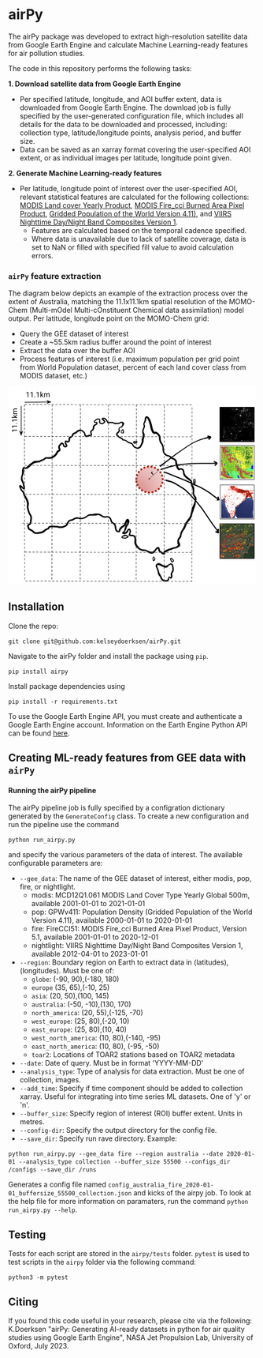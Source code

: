 # airPy
The airPy package was developed to extract high-resolution satellite data from Google Earth Engine and calculate Machine Learning-ready features for air pollution studies.

The code in this repository performs the following tasks:

**1. Download satellite data from Google Earth Engine**
  * Per specified latitude, longitude, and AOI buffer extent, data is downloaded from Google Earth Engine. The download job is fully specified by the user-generated configuration file, which includes all details for the data to be downloaded and processed, including: collection type, latitude/longitude points, analysis period, and buffer size.
  * Data can be saved as an xarray format covering the user-specified AOI extent, or as individual images per latitude, longitude point given.

**2. Generate Machine Learning-ready features**
* Per latitude, longitude point of interest over the user-specified AOI, relevant statistical features are calculated for the following collections: [MODIS Land cover Yearly Product](https://developers.google.com/earth-engine/datasets/catalog/MODIS_061_MCD12Q1#citations), [MODIS Fire_cci Burned Area Pixel Product](https://developers.google.com/earth-engine/datasets/catalog/ESA_CCI_FireCCI_5_1#description), [Gridded Population of the World Version 4.11)](https://developers.google.com/earth-engine/datasets/catalog/CIESIN_GPWv411_GPW_Population_Density), and [VIIRS Nighttime Day/Night Band Composites Version 1](https://developers.google.com/earth-engine/datasets/catalog/NOAA_VIIRS_DNB_MONTHLY_V1_VCMCFG).
    * Features are calculated based on the temporal cadence specified.
    * Where data is unavailable due to lack of satellite coverage, data is set to NaN or filled with specified fill value to avoid calculation errors.

### `airPy` feature extraction
The diagram below depicts an example of the extraction process over the extent of Australia, matching the 11.1x11.1km spatial resolution of the MOMO-Chem (Multi-mOdel Multi-cOnstituent Chemical data assimilation) model output. Per latitude, longitude point on the MOMO-Chem grid:
* Query the GEE dataset of interest
* Create a ~55.5km radius buffer around the point of interest
* Extract the data over the buffer AOI
* Process features of interest (i.e. maximum population per grid point from World Population dataset, percent of each land cover class from MODIS dataset, etc.)

![`airPy` AOI extraction process.](paper/figures/py-aq_all.png)

## Installation
Clone the repo: 
```
git clone git@github.com:kelseydoerksen/airPy.git
```
Navigate to the airPy folder and install the package using `pip`.
```
pip install airpy
```
Install package dependencies using
```
pip install -r requirements.txt  
```


To use the Google Earth Engine API, you must create and authenticate a Google Earth Engine account. Information on the Earth Engine Python API can be found [here](https://developers.google.com/earth-engine/tutorials/community/intro-to-python-api). 

## Creating ML-ready features from GEE data with ``airPy``
#### Running the airPy pipeline
The airPy pipeline job is fully specified by a configration dictionary generated by the `GenerateConfig` class. To create a new configuration and run the pipeline use the command
```
python run_airpy.py
```
and specify the various parameters of the data of interest. The available configurable parameters are:
* `--gee_data`: The name of the GEE dataset of interest, either modis, pop, fire, or nightlight.
    *    modis: MCD12Q1.061 MODIS Land Cover Type Yearly Global 500m, available 2001-01-01 to 2021-01-01
    *    pop: GPWv411: Population Density (Gridded Population of the World Version 4.11), available 2000-01-01 to 2020-01-01
    *    fire: FireCCI51: MODIS Fire_cci Burned Area Pixel Product, Version 5.1, available 2001-01-01 to 2020-12-01
    *    nightlight: VIIRS Nighttime Day/Night Band Composites Version 1, available 2012-04-01 to 2023-01-01
* `--region`: Boundary region on Earth to extract data in (latitudes), (longitudes). Must be one of:
    *   `globe`: (-90, 90),(-180, 180)
    *   `europe` (35, 65),(-10, 25)
    *   `asia`: (20, 50),(100, 145)
    *   `australia`: (-50, -10),(130, 170)
    *   `north_america`: (20, 55),(-125, -70)
    *   `west_europe`: (25, 80),(-20, 10)
    *   `east_europe`: (25, 80),(10, 40)
    *   `west_north_america`: (10, 80),(-140, -95)
    *   `east_north_america`: (10, 80), (-95, -50)
    *   `toar2`: Locations of TOAR2 stations based on TOAR2 metadata
* `--date`: Date of query. Must be in format 'YYYY-MM-DD'
* `--analysis_type`: Type of analysis for data extraction. Must be one of collection, images.
* `--add_time`: Specify if time component should be added to collection xarray. Useful for integrating into time series ML datasets. One of 'y' or 'n'.
* `--buffer_size`: Specify region of interest (ROI) buffer extent. Units in metres.
* `--config-dir`: Specify the output directory for the config file.
* `--save_dir`: Specify run rave directory.
Example:
```
python run_airpy.py --gee_data fire --region australia --date 2020-01-01 --analysis_type collection --buffer_size 55500 --configs_dir /configs --save_dir /runs
```
Generates a config file named `config_australia_fire_2020-01-01_buffersize_55500_collection.json` and kicks of the airpy job.
To look at the help file for more information on paramaters, run the command ```python run_airpy.py --help```.

## Testing
Tests for each script are stored in the `airpy/tests` folder. `pytest` is used to test scripts in the `airpy` folder via the following command:
```
python3 -m pytest
```
## Citing
If you found this code useful in your research, please cite via the following: K.Doerksen "airPy: Generating AI-ready datasets in python for air quality studies using Google Earth Engine", NASA Jet Propulsion Lab, University of Oxford, July 2023.
